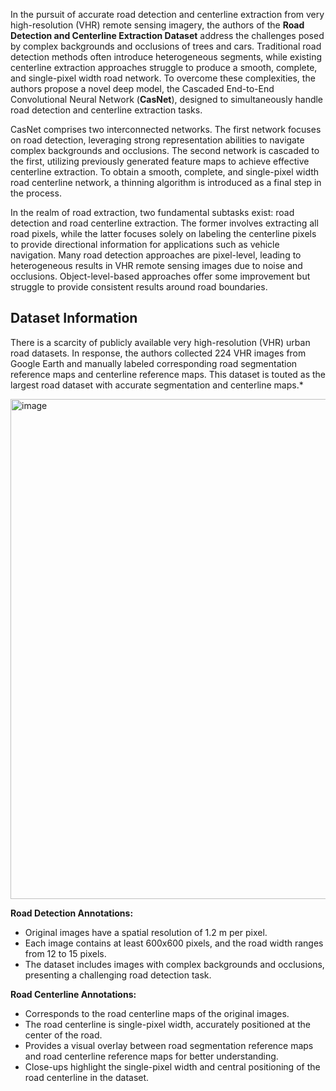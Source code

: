 In the pursuit of accurate road detection and centerline extraction from very high-resolution (VHR) remote sensing imagery, the authors of the **Road Detection and Centerline Extraction Dataset** address the challenges posed by complex backgrounds and occlusions of trees and cars. Traditional road detection methods often introduce heterogeneous segments, while existing centerline extraction approaches struggle to produce a smooth, complete, and single-pixel width road network. To overcome these complexities, the authors propose a novel deep model, the Cascaded End-to-End Convolutional Neural Network (**CasNet**), designed to simultaneously handle road detection and centerline extraction tasks.

CasNet comprises two interconnected networks. The first network focuses on road detection, leveraging strong representation abilities to navigate complex backgrounds and occlusions. The second network is cascaded to the first, utilizing previously generated feature maps to achieve effective centerline extraction. To obtain a smooth, complete, and single-pixel width road centerline network, a thinning algorithm is introduced as a final step in the process.

In the realm of road extraction, two fundamental subtasks exist: road detection and road centerline extraction. The former involves extracting all road pixels, while the latter focuses solely on labeling the centerline pixels to provide directional information for applications such as vehicle navigation. Many road detection approaches are pixel-level, leading to heterogeneous results in VHR remote sensing images due to noise and occlusions. Object-level-based approaches offer some improvement but struggle to provide consistent results around road boundaries.

## Dataset Information

There is a scarcity of publicly available very high-resolution (VHR) urban road datasets. In response, the authors collected 224 VHR images from Google Earth and manually labeled corresponding road segmentation reference maps and centerline reference maps. This dataset is touted as the largest road dataset with accurate segmentation and centerline maps.*

<img src="https://github.com/dataset-ninja/road-detection/assets/78355358/ee6e8fca-27b8-4f96-bef4-92bf5c4a9fba" alt="image" width="800">

**Road Detection Annotations:**
- Original images have a spatial resolution of 1.2 m per pixel.
- Each image contains at least 600x600 pixels, and the road width ranges from 12 to 15 pixels.
- The dataset includes images with complex backgrounds and occlusions, presenting a challenging road detection task.

**Road Centerline Annotations:**
- Corresponds to the road centerline maps of the original images.
- The road centerline is single-pixel width, accurately positioned at the center of the road.
- Provides a visual overlay between road segmentation reference maps and road centerline reference maps for better understanding.
- Close-ups highlight the single-pixel width and central positioning of the road centerline in the dataset.